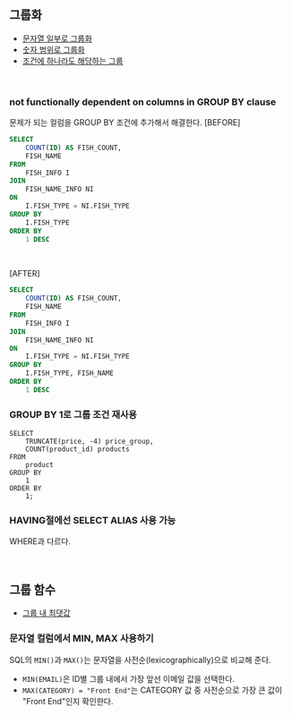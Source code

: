 ## 그룹화
- [문자열 일부로 그룹화](https://github.com/TPA-ThreeProblemsAday/TPA_CHB/blob/main/hyobin/MYSQL/group/programmers_131529.sql)
- [숫자 범위로 그룹화](https://coding-su.tistory.com/76)
- [조건에 하나라도 해당하는 그룹](https://github.com/AtomicLiquors/SQL_Test_Practice/blob/main/group/atleast_one_in_group)

<BR>

### not functionally dependent on columns in GROUP BY clause
문제가 되는 컬럼을 GROUP BY 조건에 추가해서 해결한다.
[BEFORE]
```SQL
SELECT 
    COUNT(ID) AS FISH_COUNT,
    FISH_NAME
FROM
    FISH_INFO I
JOIN
    FISH_NAME_INFO NI
ON
    I.FISH_TYPE = NI.FISH_TYPE
GROUP BY
    I.FISH_TYPE
ORDER BY 
    1 DESC
```

<BR>

[AFTER]
```SQL
SELECT 
    COUNT(ID) AS FISH_COUNT,
    FISH_NAME
FROM
    FISH_INFO I
JOIN
    FISH_NAME_INFO NI
ON
    I.FISH_TYPE = NI.FISH_TYPE
GROUP BY
    I.FISH_TYPE, FISH_NAME
ORDER BY 
    1 DESC
```

### GROUP BY 1로 그룹 조건 재사용
```
SELECT
    TRUNCATE(price, -4) price_group,
    COUNT(product_id) products
FROM
    product
GROUP BY
    1
ORDER BY
    1;
```


### HAVING절에선 SELECT ALIAS 사용 가능
WHERE과 다르다.


<br>

## 그룹 함수
- [그룹 내 최댓값](https://github.com/AtomicLiquors/SQL_Test_Practice/blob/main/group/maximum_in_group.md)

### 문자열 컬럼에서 MIN, MAX 사용하기
SQL의 ```MIN()```과 ```MAX()```는 문자열을 사전순(lexicographically)으로 비교해 준다.
- ```MIN(EMAIL)```은 ID별 그룹 내에서 가장 앞선 이메일 값을 선택한다.
- ```MAX(CATEGORY) = "Front End"```는 CATEGORY 값 중 사전순으로 가장 큰 값이 "Front End"인지 확인한다.

